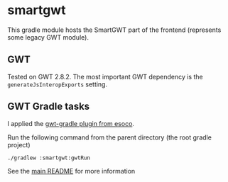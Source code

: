 # smartgwt

This gradle module hosts the SmartGWT part of the frontend (represents some legacy GWT module).

## GWT

Tested on GWT 2.8.2. The most important GWT dependency is the `generateJsInteropExports` setting.

## GWT Gradle tasks

I applied the [gwt-gradle plugin from esoco][1]. 

Run the following command from the parent directory (the root gradle project)

```
./gradlew :smartgwt:gwtRun
```

See the [main README](../README.MD) for more information

[1]: https://github.com/esoco/gwt-gradle-plugin